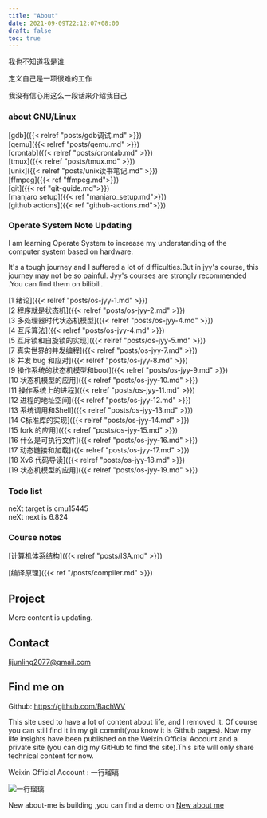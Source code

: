 ```yaml
---
title: "About"
date: 2021-09-09T22:12:07+08:00
draft: false
toc: true
---
```


我也不知道我是谁

定义自己是一项很难的工作

我没有信心用这么一段话来介绍我自己


### **about GNU/Linux**

[gdb]({{< relref "posts/gdb调试.md" >}})  
[qemu]({{< relref "posts/qemu.md" >}})  
[crontab]({{< relref "posts/crontab.md" >}})  
[tmux]({{< relref "posts/tmux.md" >}})  
[unix]({{< relref "posts/unix读书笔记.md" >}})  
[ffmpeg]({{< ref "ffmpeg.md">}})  
[git]({{< ref "git-guide.md">}})  
[manjaro setup]({{< ref "manjaro_setup.md">}})  
[github actions]({{< ref "github-actions.md">}}) 

### **Operate System Note Updating**
I am learning Operate System to increase my understanding of the computer system based on hardware. 

It's a tough journey and I suffered a lot of difficulties.But in jyy's course, this journey may not be so painful. 
Jyy's courses are strongly recommended .You can find them on bilibili.

[1 绪论]({{< relref "posts/os-jyy-1.md" >}})    
[2 程序就是状态机]({{< relref "posts/os-jyy-2.md" >}})  
[3 多处理器时代状态机模型]({{< relref "posts/os-jyy-4.md" >}})   
[4 互斥算法]({{< relref "posts/os-jyy-4.md" >}})  
[5 互斥锁和自旋锁的实现]({{< relref "posts/os-jyy-5.md" >}})  
[7 真实世界的并发编程]({{< relref "posts/os-jyy-7.md" >}})  
[8 并发 bug 和应对]({{< relref "posts/os-jyy-8.md" >}})  
[9 操作系统的状态机模型和boot]({{< relref "posts/os-jyy-9.md" >}})  
[10 状态机模型的应用]({{< relref "posts/os-jyy-10.md" >}})  
[11 操作系统上的进程]({{< relref "posts/os-jyy-11.md" >}})  
[12 进程的地址空间]({{< relref "posts/os-jyy-12.md" >}})    
[13 系统调用和Shell]({{< relref "posts/os-jyy-13.md" >}})   
[14 C标准库的实现]({{< relref "posts/os-jyy-14.md" >}})     
[15 fork 的应用]({{< relref "posts/os-jyy-15.md" >}})    
[16 什么是可执行文件]({{< relref "posts/os-jyy-16.md" >}})  
[17 动态链接和加载]({{< relref "posts/os-jyy-17.md" >}})    
[18 Xv6 代码导读]({{< relref "posts/os-jyy-18.md" >}})  
[19 状态机模型的应用]({{< relref "posts/os-jyy-19.md" >}})  



### **Todo list**
neXt target is cmu15445  
neXt next is 6.824  

### **Course notes**

[计算机体系结构]({{< relref "posts/ISA.md" >}})

[编译原理]({{< ref "/posts/compiler.md" >}})

## **Project**

More content is updating.

## **Contact**

lijunling2077@gmail.com

## Find me on

Github: https://github.com/BachWV

This site used to have a lot of content about life, and I removed it. Of course you can still find it in my git commit(you know it is Github pages). Now my life insights have been published on the Weixin Official Account and a private site (you can dig my GitHub to find the site).This site will only share technical content for now.

Weixin Official Account : 一行瑠璃

![一行瑠璃](https://s2.loli.net/2021/12/04/9waly3vRBjW7Y28.jpg)


New about-me is building ,you can find a demo on [New about me](https://csapp.fun/about-me.html)
